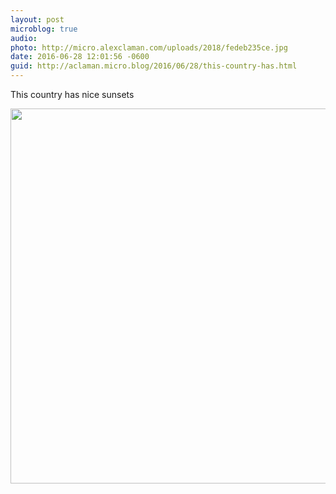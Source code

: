 ```yaml
---
layout: post
microblog: true
audio: 
photo: http://micro.alexclaman.com/uploads/2018/fedeb235ce.jpg
date: 2016-06-28 12:01:56 -0600
guid: http://aclaman.micro.blog/2016/06/28/this-country-has.html
---
```

This country has nice sunsets

<img src="http://micro.alexclaman.com/uploads/2018/fedeb235ce.jpg" width="600" height="600" />
